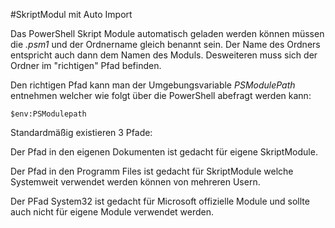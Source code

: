 #SkriptModul mit Auto Import

Das PowerShell Skript Module automatisch geladen werden können müssen die *.psm1* und der Ordnername gleich benannt sein. Der Name des Ordners entspricht auch dann dem Namen des Moduls. Desweiteren muss sich der Ordner im "richtigen" Pfad befinden.

Den richtigen Pfad kann man der Umgebungsvariable *PSModulePath* entnehmen welcher wie folgt über die PowerShell abefragt werden kann:

`$env:PSModulepath`

Standardmäßig existieren 3 Pfade:

Der Pfad in den eigenen Dokumenten ist gedacht für eigene SkriptModule.

Der Pfad in den Programm Files ist gedacht für SkriptModule welche Systemweit verwendet werden können von mehreren Usern.

Der PFad System32 ist gedacht für Microsoft offizielle Module und sollte auch nicht für eigene Module verwendet werden.